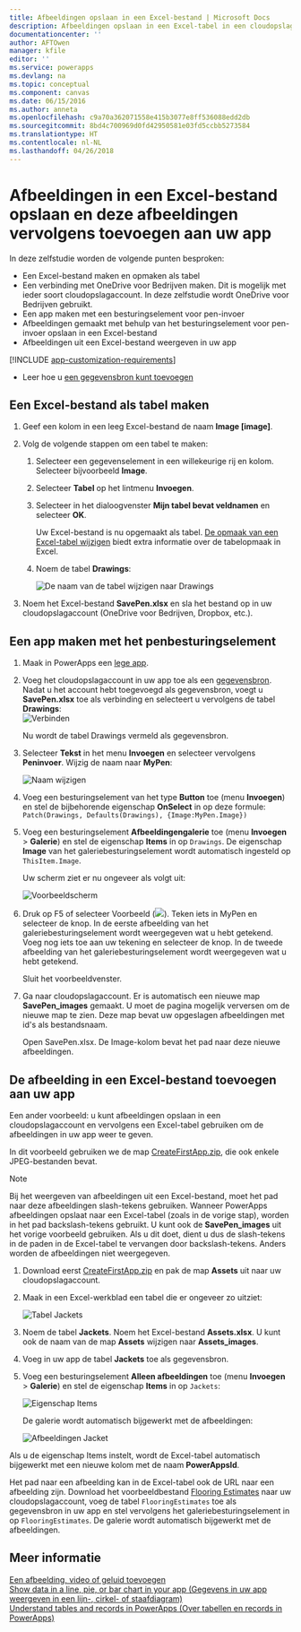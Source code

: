 ```yaml
---
title: Afbeeldingen opslaan in een Excel-bestand | Microsoft Docs
description: Afbeeldingen opslaan in een Excel-tabel in een cloudopslagaccount
documentationcenter: ''
author: AFTOwen
manager: kfile
editor: ''
ms.service: powerapps
ms.devlang: na
ms.topic: conceptual
ms.component: canvas
ms.date: 06/15/2016
ms.author: anneta
ms.openlocfilehash: c9a70a362071558e415b3077e8ff536088edd2db
ms.sourcegitcommit: 8bd4c700969d0fd42950581e03fd5ccbb5273584
ms.translationtype: HT
ms.contentlocale: nl-NL
ms.lasthandoff: 04/26/2018
---
```

# <a name="how-to-save-images-in-an-excel-file-and-then-add-these-images-to-your-app"></a>Afbeeldingen in een Excel-bestand opslaan en deze afbeeldingen vervolgens toevoegen aan uw app

In deze zelfstudie worden de volgende punten besproken:

* Een Excel-bestand maken en opmaken als tabel
* Een verbinding met OneDrive voor Bedrijven maken. Dit is mogelijk met ieder soort cloudopslagaccount. In deze zelfstudie wordt OneDrive voor Bedrijven gebruikt.
* Een app maken met een besturingselement voor pen-invoer
* Afbeeldingen gemaakt met behulp van het besturingselement voor pen-invoer opslaan in een Excel-bestand
* Afbeeldingen uit een Excel-bestand weergeven in uw app

[!INCLUDE [app-customization-requirements](../../includes/app-customization-requirements.md)]
* Leer hoe u [een gegevensbron kunt toevoegen](add-data-connection.md)

## <a name="create-the-excel-file-as-a-table"></a>Een Excel-bestand als tabel maken

1. Geef een kolom in een leeg Excel-bestand de naam **Image [image]**.
2. Volg de volgende stappen om een tabel te maken:    
   
   1. Selecteer een gegevenselement in een willekeurige rij en kolom. Selecteer bijvoorbeeld **Image**.
   2. Selecteer **Tabel** op het lintmenu **Invoegen**.
   3. Selecteer in het dialoogvenster **Mijn tabel bevat veldnamen** en selecteer **OK**.
      
      Uw Excel-bestand is nu opgemaakt als tabel. [De opmaak van een Excel-tabel wijzigen](https://support.office.com/article/Format-an-Excel-table-6789619F-C889-495C-99C2-2F971C0E2370) biedt extra informatie over de tabelopmaak in Excel.
   4. Noem de tabel **Drawings**:  
      
      ![De naam van de tabel wijzigen naar Drawings](./media/tutorial-working-with-images-in-excel/drawings-table.png)
3. Noem het Excel-bestand **SavePen.xlsx** en sla het bestand op in uw cloudopslagaccount (OneDrive voor Bedrijven, Dropbox, etc.).

## <a name="create-an-app-with-the-pen-control"></a>Een app maken met het penbesturingselement
1. Maak in PowerApps een [lege app](get-started-create-from-blank.md).
2. Voeg het cloudopslagaccount in uw app toe als een [gegevensbron](add-data-connection.md). Nadat u het account hebt toegevoegd als gegevensbron, voegt u **SavePen.xlsx** toe als verbinding en selecteert u vervolgens de tabel **Drawings**:  
   ![Verbinden](./media/tutorial-working-with-images-in-excel/savepen.png)  
   
   Nu wordt de tabel Drawings vermeld als gegevensbron.
3. Selecteer **Tekst** in het menu **Invoegen** en selecteer vervolgens **Peninvoer**. Wijzig de naam naar **MyPen**:  
   
   ![Naam wijzigen](./media/tutorial-working-with-images-in-excel/rename-mypen.png)
4. Voeg een besturingselement van het type **Button** toe (menu **Invoegen**) en stel de bijbehorende eigenschap **OnSelect** in op deze formule:  
   `Patch(Drawings, Defaults(Drawings), {Image:MyPen.Image})`
5. Voeg een besturingselement **Afbeeldingengalerie** toe (menu **Invoegen** > **Galerie**) en stel de eigenschap **Items** in op `Drawings`. De eigenschap **Image** van het galeriebesturingselement wordt automatisch ingesteld op `ThisItem.Image`.
   
   Uw scherm ziet er nu ongeveer als volgt uit:  
   
   ![Voorbeeldscherm](./media/tutorial-working-with-images-in-excel/screen.png)  
6. Druk op F5 of selecteer Voorbeeld (![](./media/tutorial-working-with-images-in-excel/preview.png)). Teken iets in MyPen en selecteer de knop. In de eerste afbeelding van het galeriebesturingselement wordt weergegeven wat u hebt getekend. Voeg nog iets toe aan uw tekening en selecteer de knop. In de tweede afbeelding van het galeriebesturingselement wordt weergegeven wat u hebt getekend.
   
   Sluit het voorbeeldvenster.
7. Ga naar cloudopslagaccount. Er is automatisch een nieuwe map **SavePen_images** gemaakt. U moet de pagina mogelijk verversen om de nieuwe map te zien. Deze map bevat uw opgeslagen afbeeldingen met id's als bestandsnaam.
   
    Open SavePen.xlsx. De Image-kolom bevat het pad naar deze nieuwe afbeeldingen.

## <a name="add-the-image-in-an-excel-file-to-your-app"></a>De afbeelding in een Excel-bestand toevoegen aan uw app
Een ander voorbeeld: u kunt afbeeldingen opslaan in een cloudopslagaccount en vervolgens een Excel-tabel gebruiken om de afbeeldingen in uw app weer te geven.

In dit voorbeeld gebruiken we de map [CreateFirstApp.zip](http://pwrappssamples.blob.core.windows.net/samples/CreateFirstApp.zip), die ook enkele JPEG-bestanden bevat.

> [!NOTE]
> Bij het weergeven van afbeeldingen uit een Excel-bestand, moet het pad naar deze afbeeldingen slash-tekens gebruiken. Wanneer PowerApps afbeeldingen opslaat naar een Excel-tabel (zoals in de vorige stap), worden in het pad backslash-tekens gebruikt. U kunt ook de **SavePen_images** uit het vorige voorbeeld gebruiken. Als u dit doet, dient u dus de slash-tekens in de paden in de Excel-tabel te vervangen door backslash-tekens. Anders worden de afbeeldingen niet weergegeven.  

1. Download eerst [CreateFirstApp.zip](http://pwrappssamples.blob.core.windows.net/samples/CreateFirstApp.zip) en pak de map **Assets** uit naar uw cloudopslagaccount.
2. Maak in een Excel-werkblad een tabel die er ongeveer zo uitziet:
   
    ![Tabel Jackets](./media/tutorial-working-with-images-in-excel/jackets.png)
3. Noem de tabel **Jackets**. Noem het Excel-bestand **Assets.xlsx**. U kunt ook de naam van de map **Assets** wijzigen naar **Assets_images**.
4. Voeg in uw app de tabel **Jackets** toe als gegevensbron.  
5. Voeg een besturingselement **Alleen afbeeldingen** toe (menu **Invoegen** > **Galerie**) en stel de eigenschap **Items** in op `Jackets`:  
   
    ![Eigenschap Items](./media/tutorial-working-with-images-in-excel/items-jackets.png)
   
    De galerie wordt automatisch bijgewerkt met de afbeeldingen:  
   
    ![Afbeeldingen Jacket](./media/tutorial-working-with-images-in-excel/images.png)

Als u de eigenschap Items instelt, wordt de Excel-tabel automatisch bijgewerkt met een nieuwe kolom met de naam **PowerAppsId**.

Het pad naar een afbeelding kan in de Excel-tabel ook de URL naar een afbeelding zijn. Download het voorbeeldbestand [Flooring Estimates](http://pwrappssamples.blob.core.windows.net/samples/FlooringEstimates.xlsx) naar uw cloudopslagaccount, voeg de tabel `FlooringEstimates` toe als gegevensbron in uw app en stel vervolgens het galeriebesturingselement in op `FlooringEstimates`. De galerie wordt automatisch bijgewerkt met de afbeeldingen.

## <a name="learn-more"></a>Meer informatie
[Een afbeelding, video of geluid toevoegen](add-images-pictures-audio-video.md)  
[Show data in a line, pie, or bar chart in your app (Gegevens in uw app weergeven in een lijn-, cirkel- of staafdiagram)](use-line-pie-bar-chart.md)  
[Understand tables and records in PowerApps (Over tabellen en records in PowerApps)](working-with-tables.md)


